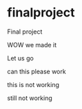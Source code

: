 # finalproject
Final project

WOW we made it

Let us go

can this please work

this is not working

still not working
